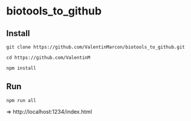 # biotools_to_github

## Install

`git clone https://github.com/ValentinMarcon/biotools_to_github.git`

`cd https://github.com/ValentinM`

`npm install`

## Run

`npm run all`

=> http://localhost:1234/index.html 



